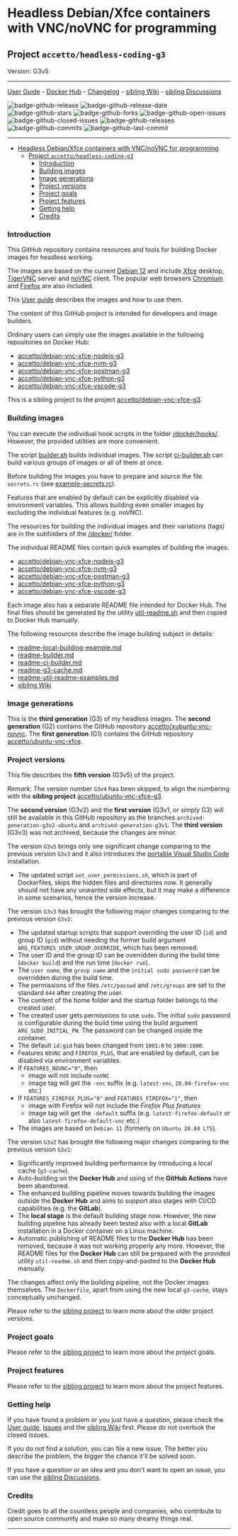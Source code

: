 # Headless Debian/Xfce containers with VNC/noVNC for programming

## Project `accetto/headless-coding-g3`

Version: G3v5

***

[User Guide][this-user-guide] - [Docker Hub][this-docker] - [Changelog][this-changelog] - [sibling Wiki][sibling-wiki] - [sibling Discussions][sibling-discussions]

![badge-github-release][badge-github-release]
![badge-github-release-date][badge-github-release-date]
![badge-github-stars][badge-github-stars]
![badge-github-forks][badge-github-forks]
![badge-github-open-issues][badge-github-open-issues]
![badge-github-closed-issues][badge-github-closed-issues]
![badge-github-releases][badge-github-releases]
![badge-github-commits][badge-github-commits]
![badge-github-last-commit][badge-github-last-commit]

***

- [Headless Debian/Xfce containers with VNC/noVNC for programming](#headless-debianxfce-containers-with-vncnovnc-for-programming)
  - [Project `accetto/headless-coding-g3`](#project-accettoheadless-coding-g3)
    - [Introduction](#introduction)
    - [Building images](#building-images)
    - [Image generations](#image-generations)
    - [Project versions](#project-versions)
    - [Project goals](#project-goals)
    - [Project features](#project-features)
    - [Getting help](#getting-help)
    - [Credits](#credits)

### Introduction

This GitHub repository contains resources and tools for building Docker images for headless working.

The images are based on the current [Debian 12][docker-debian] and include [Xfce][xfce] desktop, [TigerVNC][tigervnc] server and [noVNC][novnc] client.
The popular web browsers [Chromium][chromium] and [Firefox][firefox] are also included.

This [User guide][this-user-guide] describes the images and how to use them.

The content of this GitHub project is intended for developers and image builders.

Ordinary users can simply use the images available in the following repositories on Docker Hub:

- [accetto/debian-vnc-xfce-nodejs-g3][accetto-docker-debian-vnc-xfce-nodejs-g3]
- [accetto/debian-vnc-xfce-nvm-g3][accetto-docker-debian-vnc-xfce-nvm-g3]
- [accetto/debian-vnc-xfce-postman-g3][accetto-docker-debian-vnc-xfce-postman-g3]
- [accetto/debian-vnc-xfce-python-g3][accetto-docker-debian-vnc-xfce-python-g3]
- [accetto/debian-vnc-xfce-vscode-g3][accetto-docker-debian-vnc-xfce-vscode-g3]

This is a sibling project to the project [accetto/debian-vnc-xfce-g3][accetto-github-debian-vnc-xfce-g3].

### Building images

You can execute the individual hook scripts in the folder [/docker/hooks/][this-folder-docker-hooks].
However, the provided utilities are more convenient.

The script [builder.sh][this-readme-builder] builds individual images.
The script [ci-builder.sh][this-readme-ci-builder] can build various groups of images or all of them at once.

Before building the images you have to prepare and source the file `secrets.rc` (see [example-secrets.rc][this-example-secrets-file]).

Features that are enabled by default can be explicitly disabled via environment variables.
This allows building even smaller images by excluding the individual features (e.g. noVNC).

The resources for building the individual images and their variations (tags) are in the subfolders of the [/docker/][this-folder-docker] folder.

The individual README files contain quick examples of building the images:

- [accetto/debian-vnc-xfce-nodejs-g3][this-readme-debian-vnc-xfce-nodejs-g3]
- [accetto/debian-vnc-xfce-nvm-g3][this-readme-debian-vnc-xfce-nvm-g3]
- [accetto/debian-vnc-xfce-postman-g3][this-readme-debian-vnc-xfce-postman-g3]
- [accetto/debian-vnc-xfce-python-g3][this-readme-debian-vnc-xfce-python-g3]
- [accetto/debian-vnc-xfce-vscode-g3][this-readme-debian-vnc-xfce-vscode-g3]

Each image also has a separate README file intended for Docker Hub.
The final files should be generated by the utility [util-readme.sh][this-readme-util-readme-examples] and then copied to Docker Hub manually.

The following resources describe the image building subject in details:

- [readme-local-building-example.md][this-readme-local-building-example]
- [readme-builder.md][this-readme-builder]
- [readme-ci-builder.md][this-readme-ci-builder]
- [readme-g3-cache.md][this-readme-g3-cache]
- [readme-util-readme-examples.md][this-readme-util-readme-examples]
- [sibling Wiki][sibling-wiki]

### Image generations

This is the **third generation** (G3) of my headless images.
The **second generation** (G2) contains the GitHub repository [accetto/xubuntu-vnc-novnc][accetto-github-xubuntu-vnc-novnc].
The **first generation** (G1) contains the GitHub repository [accetto/ubuntu-vnc-xfce][accetto-github-ubuntu-vnc-xfce].

### Project versions

This file describes the **fifth version** (G3v5) of the project.

*Remark*: The version number `G3v4` has been skipped, to align the numbering with the **sibling project** [accetto/ubuntu-vnc-xfce-g3][accetto-github-ubuntu-vnc-xfce-g3].

The **second version** (G3v2) and the **first version** (G3v1, or simply G3) will still be available in this GitHub repository as the branches `archived-generation-g3v2-ubuntu` and `archived-generation-g3v1`.
The **third version** (G3v3) was not archived, because the changes are minor.

The version `G3v5` brings only one significant change comparing to the previous version `G3v3` and it also introduces the [portable Visual Studio Code][vscode-portable] installation.

- The updated script `set_user_permissions.sh`, which is part of Dockerfiles, skips the hidden files and directories now.
It generally should not have any unwanted side effects, but it may make a difference in some scenarios, hence the version increase.

The version `G3v3` has brought the following major changes comparing to the previous version `G3v2`:

- The updated startup scripts that support overriding the user ID (`id`) and group ID (`gid`) without needing the former build argument `ARG_FEATURES_USER_GROUP_OVERRIDE`, which has been removed.
- The user ID and the group ID can be overridden during the build time (`docker build`) and the run time (`docker run`).
- The `user name`, the `group name` and the `initial sudo password` can be overridden during the build time.
- The permissions of the files `/etc/passwd` and `/etc/groups` are set to the standard `644` after creating the user.
- The content of the home folder and the startup folder belongs to the created user.
- The created user gets permissions to use `sudo`.
The initial `sudo` password is configurable during the build time using the build argument `ARG_SUDO_INITIAL_PW`.
The password can be changed inside the container.
- The default `id:gid` has been changed from `1001:0` to `1000:1000`.
- Features `NOVNC` and `FIREFOX_PLUS`, that are enabled by default, can be disabled via environment variables.
- If `FEATURES_NOVNC="0"`, then
  - image will not include `noVNC`
  - image tag will get the `-vnc` suffix (e.g. `latest-vnc`, `20.04-firefox-vnc` etc.)
- If `FEATURES_FIREFOX_PLUS="0"` and `FEATURES_FIREFOX="1"`, then
  - image with Firefox will not include the *Firefox Plus features*
  - image tag will get the `-default` suffix (e.g. `latest-firefox-default` or also `latest-firefox-default-vnc` etc.)
- The images are based on `Debian 11` (formerly on `Ubuntu 20.04 LTS`).

The version `G3v2` has brought the following major changes comparing to the previous version `G3v1`:

- Significantly improved building performance by introducing a local cache (`g3-cache`).
- Auto-building on the **Docker Hub** and using of the **GitHub Actions** have been abandoned.
- The enhanced building pipeline moves towards building the images outside the **Docker Hub** and aims to support also stages with CI/CD capabilities (e.g. the **GitLab**).
- The **local stage** is the default building stage now.
However, the new building pipeline has already been tested also with a local **GitLab** installation in a Docker container on a Linux machine.
- Automatic publishing of README files to the **Docker Hub** has been removed, because it was not working properly any more.
However, the README files for the **Docker Hub** can still be prepared with the provided utility `util-readme.sh` and then copy-and-pasted to the **Docker Hub** manually.

The changes affect only the building pipeline, not the Docker images themselves.
The `Dockerfile`, apart from using the new local `g3-cache`, stays conceptually unchanged.

Please refer to the [sibling project][accetto-github-ubuntu-vnc-xfce-g3_project-versions] to learn more about the older project versions.

### Project goals

Please refer to the [sibling project][accetto-github-ubuntu-vnc-xfce-g3_project-goals] to learn more about the project goals.

### Project features

Please refer to the [sibling project][accetto-github-ubuntu-vnc-xfce-g3_project-features] to learn more about the project features.

### Getting help

If you have found a problem or you just have a question, please check the [User guide][this-user-guide], [Issues][this-issues] and the [sibling Wiki][sibling-wiki] first.
Please do not overlook the closed issues.

If you do not find a solution, you can file a new issue.
The better you describe the problem, the bigger the chance it'll be solved soon.

If you have a question or an idea and you don't want to open an issue, you can use the [sibling Discussions][sibling-discussions].

### Credits

Credit goes to all the countless people and companies, who contribute to open source community and make so many dreamy things real.

***

[this-user-guide]: https://accetto.github.io/user-guide-g3/

[this-docker]: https://hub.docker.com/u/accetto/

[this-changelog]: https://github.com/accetto/headless-coding-g3/blob/master/CHANGELOG.md

[this-issues]: https://github.com/accetto/headless-coding-g3/issues

[this-folder-docker]: https://github.com/accetto/headless-coding-g3/tree/master/docker

[this-folder-docker-hooks]: https://github.com/accetto/headless-coding-g3/tree/master/docker/hooks

[this-example-secrets-file]: https://github.com/accetto/headless-coding-g3/blob/master/examples/example-secrets.rc

[this-readme-debian-vnc-xfce-nodejs-g3]: https://github.com/accetto/headless-coding-g3/blob/master/docker/xfce-nodejs/README.md

[this-readme-debian-vnc-xfce-nvm-g3]: https://github.com/accetto/headless-coding-g3/blob/master/docker/xfce-nvm/README.md

[this-readme-debian-vnc-xfce-postman-g3]: https://github.com/accetto/headless-coding-g3/blob/master/docker/xfce-postman/README.md

[this-readme-debian-vnc-xfce-python-g3]: https://github.com/accetto/headless-coding-g3/blob/master/docker/xfce-python/README.md

[this-readme-debian-vnc-xfce-vscode-g3]: https://github.com/accetto/headless-coding-g3/blob/master/docker/xfce-vscode/README.md

[this-readme-builder]: https://github.com/accetto/headless-coding-g3/blob/master/readme-builder.md

[this-readme-ci-builder]: https://github.com/accetto/headless-coding-g3/blob/master/readme-ci-builder.md

[this-readme-g3-cache]: https://github.com/accetto/headless-coding-g3/blob/master/readme-g3-cache.md

[this-readme-util-readme-examples]: https://github.com/accetto/headless-coding-g3/blob/master/utils/readme-util-readme-examples.md

[accetto-docker-debian-vnc-xfce-nodejs-g3]: https://hub.docker.com/r/accetto/debian-vnc-xfce-nodejs-g3

[accetto-docker-debian-vnc-xfce-nvm-g3]: https://hub.docker.com/r/accetto/debian-vnc-xfce-nvm-g3

[accetto-docker-debian-vnc-xfce-postman-g3]: https://hub.docker.com/r/accetto/debian-vnc-xfce-postman-g3

[accetto-docker-debian-vnc-xfce-python-g3]: https://hub.docker.com/r/accetto/debian-vnc-xfce-python-g3

[accetto-docker-debian-vnc-xfce-vscode-g3]: https://hub.docker.com/r/accetto/debian-vnc-xfce-vscode-g3

[this-readme-local-building-example]: https://github.com/accetto/headless-coding-g3/blob/master/readme-local-building-example.md

[accetto-github-debian-vnc-xfce-g3]: https://github.com/accetto/debian-vnc-xfce-g3

[accetto-github-ubuntu-vnc-xfce-g3]: https://github.com/accetto/ubuntu-vnc-xfce-g3/

[sibling-wiki]: https://github.com/accetto/ubuntu-vnc-xfce-g3/wiki

[sibling-discussions]: https://github.com/accetto/ubuntu-vnc-xfce-g3/discussions

[accetto-github-ubuntu-vnc-xfce-g3_project-versions]: https://github.com/accetto/ubuntu-vnc-xfce-g3#project-versions

[accetto-github-ubuntu-vnc-xfce-g3_project-goals]: https://github.com/accetto/ubuntu-vnc-xfce-g3#project-goals

[accetto-github-ubuntu-vnc-xfce-g3_project-features]: https://github.com/accetto/ubuntu-vnc-xfce-g3#changes-and-new-features

[accetto-github-xubuntu-vnc-novnc]: https://github.com/accetto/xubuntu-vnc-novnc/

[accetto-github-ubuntu-vnc-xfce]: https://github.com/accetto/ubuntu-vnc-xfce

[docker-debian]: https://hub.docker.com/_/debian/

[chromium]: https://www.chromium.org/Home
[firefox]: https://www.mozilla.org
[novnc]: https://github.com/kanaka/noVNC
[tigervnc]: http://tigervnc.org
[vscode-portable]: https://code.visualstudio.com/docs/editor/portable
[xfce]: http://www.xfce.org


[badge-github-release]: https://badgen.net/github/release/accetto/headless-coding-g3?icon=github&label=release

[badge-github-release-date]: https://img.shields.io/github/release-date/accetto/headless-coding-g3?logo=github

[badge-github-stars]: https://badgen.net/github/stars/accetto/headless-coding-g3?icon=github&label=stars

[badge-github-forks]: https://badgen.net/github/forks/accetto/headless-coding-g3?icon=github&label=forks

[badge-github-releases]: https://badgen.net/github/releases/accetto/headless-coding-g3?icon=github&label=releases

[badge-github-commits]: https://badgen.net/github/commits/accetto/headless-coding-g3?icon=github&label=commits

[badge-github-last-commit]: https://badgen.net/github/last-commit/accetto/headless-coding-g3?icon=github&label=last%20commit

[badge-github-closed-issues]: https://badgen.net/github/closed-issues/accetto/headless-coding-g3?icon=github&label=closed%20issues

[badge-github-open-issues]: https://badgen.net/github/open-issues/accetto/headless-coding-g3?icon=github&label=open%20issues
